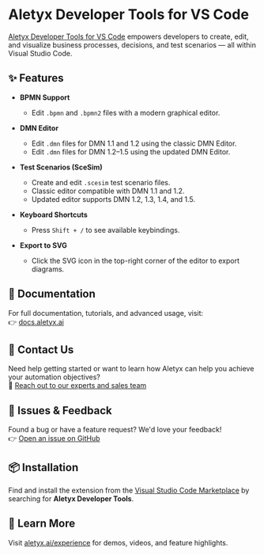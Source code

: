 # Aletyx Developer Tools for VS Code

[Aletyx Developer Tools for VS Code](https://www.aletyx.ai/experience/) empowers developers to create, edit, and visualize business processes, decisions, and test scenarios — all within Visual Studio Code.

## ✨ Features

- **BPMN Support**  
  - Edit `.bpmn` and `.bpmn2` files with a modern graphical editor.

- **DMN Editor**  
  - Edit `.dmn` files for DMN 1.1 and 1.2 using the classic DMN Editor.  
  - Edit `.dmn` files for DMN 1.2–1.5 using the updated DMN Editor.

- **Test Scenarios (SceSim)**  
  - Create and edit `.scesim` test scenario files.  
  - Classic editor compatible with DMN 1.1 and 1.2.  
  - Updated editor supports DMN 1.2, 1.3, 1.4, and 1.5.

- **Keyboard Shortcuts**  
  - Press `Shift + /` to see available keybindings.

- **Export to SVG**  
  - Click the SVG icon in the top-right corner of the editor to export diagrams.

## 📖 Documentation

For full documentation, tutorials, and advanced usage, visit:  
👉 [docs.aletyx.ai](https://docs.aletyx.ai/)

## 💬 Contact Us

Need help getting started or want to learn how Aletyx can help you achieve your automation objectives?  
📩 [Reach out to our experts and sales team](https://aletyx.ai/contact-us/)

## 🐛 Issues & Feedback

Found a bug or have a feature request? We'd love your feedback!  
👉 [Open an issue on GitHub](https://github.com/aletyx/aletyx-developer-tools-for-vscode/issues)

## 📦 Installation

Find and install the extension from the [Visual Studio Code Marketplace](https://marketplace.visualstudio.com/) by searching for **Aletyx Developer Tools**.

## 🔗 Learn More

Visit [aletyx.ai/experience](https://www.aletyx.ai/experience/) for demos, videos, and feature highlights.